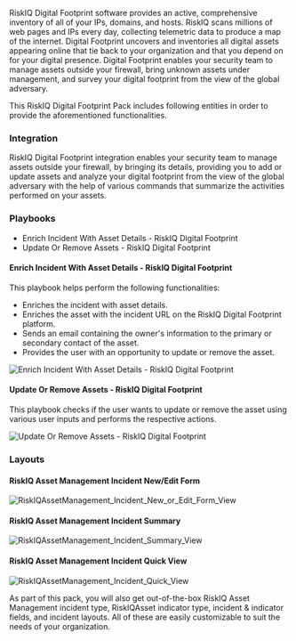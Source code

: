 RiskIQ Digital Footprint software provides an active, comprehensive inventory of all of your IPs, domains, and hosts. RiskIQ scans millions of web pages and IPs every day, collecting telemetric data to produce a map of the internet. Digital Footprint uncovers and inventories all digital assets appearing online that tie back to your organization and that you depend on for your digital presence. Digital Footprint enables your security team to manage assets outside your firewall, bring unknown assets under management, and survey your digital footprint from the view of the global adversary.

This RiskIQ Digital Footprint Pack includes following entities in order to provide the aforementioned functionalities.

### Integration

RiskIQ Digital Footprint integration enables your security team to manage assets outside your firewall, by bringing its details, providing you to add or update assets and analyze your digital footprint from the view of the global adversary with the help of various commands that summarize the activities performed on your assets.

### Playbooks

* Enrich Incident With Asset Details - RiskIQ Digital Footprint
* Update Or Remove Assets - RiskIQ Digital Footprint

#### Enrich Incident With Asset Details - RiskIQ Digital Footprint

This playbook helps perform the following functionalities:
* Enriches the incident with asset details.
* Enriches the asset with the incident URL on the RiskIQ Digital Footprint platform.
* Sends an email containing the owner's information to the primary or secondary contact of the asset.
* Provides the user with an opportunity to update or remove the asset.

![Enrich Incident With Asset Details - RiskIQ Digital Footprint](binary_files/Enrich_Incident_With_Asset_Details_-_RiskIQ_Digital_Footprint.png)

#### Update Or Remove Assets - RiskIQ Digital Footprint

This playbook checks if the user wants to update or remove the asset using various user inputs and performs the respective actions.

![Update Or Remove Assets - RiskIQ Digital Footprint](binary_files/Update_Or_Remove_Assets_-_RiskIQ_Digital_Footprint.png)

### Layouts

#### RiskIQ Asset Management Incident New/Edit Form
![RiskIQAssetManagement_Incident_New_or_Edit_Form_View](binary_files/RiskIQAssetManagement_Incident_New_or_Edit_Form_View.png)

#### RiskIQ Asset Management Incident Summary
![RiskIQAssetManagement_Incident_Summary_View](binary_files/RiskIQAssetManagement_Incident_Summary_View.png)

#### RiskIQ Asset Management Incident Quick View
![RiskIQAssetManagement_Incident_Quick_View](binary_files/RiskIQAssetManagement_Incident_Quick_View.png)

As part of this pack, you will also get out-of-the-box RiskIQ Asset Management incident type, RiskIQAsset indicator type, incident & indicator fields, and incident layouts. All of these are easily customizable to suit the needs of your organization.
